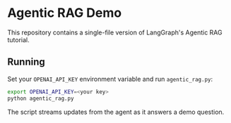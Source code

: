 # Agentic RAG Demo

This repository contains a single-file version of LangGraph's Agentic RAG tutorial.

## Running

Set your `OPENAI_API_KEY` environment variable and run `agentic_rag.py`:

```bash
export OPENAI_API_KEY=<your key>
python agentic_rag.py
```

The script streams updates from the agent as it answers a demo question.
